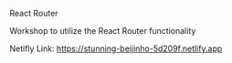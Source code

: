 React Router 

Workshop to utilize the React Router functionality

Netifly Link:
https://stunning-beijinho-5d209f.netlify.app
